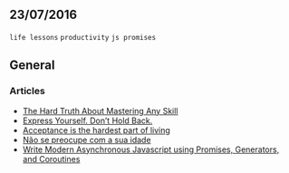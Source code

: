 23/07/2016
----------

`life lessons` `productivity` `js promises`

## General

### Articles

- [The Hard Truth About Mastering Any Skill](https://medium.com/the-mission/the-pain-of-being-a-pro-1a41f802614)
- [Express Yourself. Don’t Hold Back.](https://medium.com/the-mission/express-yourself-dont-hold-back-bcddff156333)
- [Acceptance is the hardest part of living](https://medium.com/hi-my-name-is-jon/acceptance-is-the-hardest-part-of-living-2859a0b7deba)
- [Não se preocupe com a sua idade](https://medium.com/@belpesce/n%C3%A3o-se-preocupe-com-a-sua-idade-80e223a82239)
- [Write Modern Asynchronous Javascript using Promises, Generators, and Coroutines](https://medium.freecodecamp.com/write-modern-asynchronous-javascript-using-promises-generators-and-coroutines-5fa9fe62cf74)
